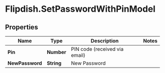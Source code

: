 # Flipdish.SetPasswordWithPinModel

## Properties
Name | Type | Description | Notes
------------ | ------------- | ------------- | -------------
**Pin** | **Number** | PIN code (received via email) | 
**NewPassword** | **String** | New Password | 


